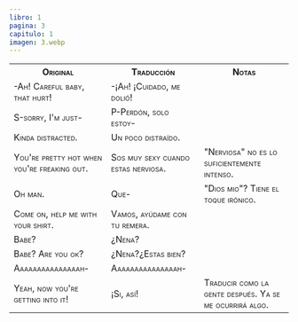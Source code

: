 ```yaml
---
libro: 1
pagina: 3
capitulo: 1
imagen: 3.webp
---
```



<table style="width:100%;font-variant: small-caps;">
<th> Original </th><th> Traducción</th><th> Notas</th>
<tr><td>
 -Ah! Careful baby, that hurt!
</td><td>
 -¡Ah! ¡Cuidado, me dolió!
</td><td>
 
</td></tr>
<tr><td>
 S-sorry, I'm just-
</td><td>
 P-Perdón, solo estoy-
</td><td>
 
</td></tr>
<tr><td>
 Kinda distracted.
</td><td>
 Un poco distraído.
</td><td>
 
</td></tr>
<tr><td>
 You're pretty hot when you're freaking out.
</td><td>
 Sos muy sexy cuando estas nerviosa.
</td><td>
 "Nerviosa" no es lo suficientemente intenso.
</td></tr>
<tr><td>
 Oh man.
</td><td>
 Que-
</td><td>
 "Dios mio"? Tiene el toque irónico.
</td></tr>
<tr><td>
 Come on, help me with your shirt.
</td><td>
 Vamos, ayúdame con tu remera.
</td><td>
 
</td></tr>
<tr><td>
 Babe?
</td><td>
 ¿Nena?
</td><td>
 
</td></tr>
<tr><td>
 Babe? Are you ok?
</td><td>
 ¿Nena?¿Estas bien?
</td><td>
 
</td></tr>
<tr><td>
 Aaaaaaaaaaaaaaah-
</td><td>
 Aaaaaaaaaaaaaaah-
</td><td>
 
</td></tr>
<tr><td>
 Yeah, now you're getting into it!
</td><td>
 ¡Si, así!
</td><td>
 Traducir como la gente después. Ya se me ocurrirá algo.
</td></tr>


</table>
